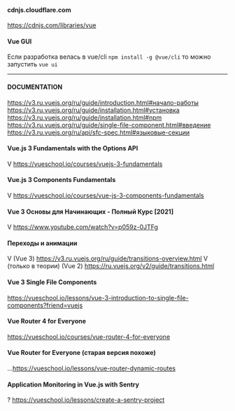 #### cdnjs.cloudflare.com
  https://cdnjs.com/libraries/vue

#### Vue GUI
  Если разработка велась в vue/cli `npm install -g @vue/cli`
    то можно запустить `vue ui`

------------------------------------------------------------

#### DOCUMENTATION
  https://v3.ru.vuejs.org/ru/guide/introduction.html#начало-работы
    https://v3.ru.vuejs.org/ru/guide/installation.html#установка
      https://v3.ru.vuejs.org/ru/guide/installation.html#npm
        https://v3.ru.vuejs.org/ru/guide/single-file-component.html#введение
          https://v3.ru.vuejs.org/ru/api/sfc-spec.html#языковые-секции

#### Vue.js 3 Fundamentals with the Options API
  V https://vueschool.io/courses/vuejs-3-fundamentals

#### Vue.js 3 Components Fundamentals
  V https://vueschool.io/courses/vue-js-3-components-fundamentals

#### Vue 3 Основы для Начинающих - Полный Курс [2021]
  V https://www.youtube.com/watch?v=p059z-0JTFg

#### Переходы и анимации
  V (Vue 3)
    https://v3.ru.vuejs.org/ru/guide/transitions-overview.html
  V (только в теории) (Vue 2) 
    https://ru.vuejs.org/v2/guide/transitions.html

#### Vue 3 Single File Components
  https://vueschool.io/lessons/vue-3-introduction-to-single-file-components?friend=vuejs

#### Vue Router 4 for Everyone
  https://vueschool.io/courses/vue-router-4-for-everyone

#### Vue Router for Everyone (старая версия похоже)
  ...https://vueschool.io/lessons/vue-router-dynamic-routes



#### Application Monitoring in Vue.js with Sentry
  ? https://vueschool.io/lessons/create-a-sentry-project

